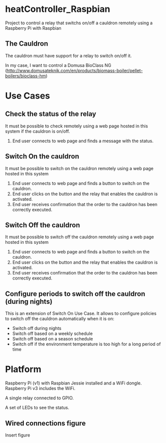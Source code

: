 # heatController_Raspbian
Project to control a relay that switchs on/off a cauldron remotely using a Raspberry Pi with Raspbian

## The Cauldron
The cauldron must have support for a relay to switch on/off it.

In my case, I want to control a Domusa BioClass NG (http://www.domusateknik.com/en/products/biomass-boiler/pellet-boilers/bioclass-hm)

# Use Cases

## Check the status of the relay
It must be possible to check remotely using a web page hosted in this system if the cauldron is on/off.

1. End user connects to web page and finds a message with the status.

## Switch On the cauldron
It must be possible to switch on the cauldron remotely using a web page hosted in this system

1. End user connects to web page and finds a button to switch on the cauldron.
2. End user clicks on the button and the relay that enables the cauldron is activated.
3. End user receives confirmation that the order to the cauldron has been correctly executed.

## Switch Off the cauldron
It must be possible to switch off the cauldron remotely using a web page hosted in this system

1. End user connects to web page and finds a button to switch on the cauldron.
2. End user clicks on the button and the relay that enables the cauldron is activated.
3. End user receives confirmation that the order to the cauldron has been correctly executed.

## Configure periods to switch off the cauldron (during nights)
This is an extension of Switch On Use Case.
It allows to configure policies to switch off the cauldron automatically when it is on:
* Switch off during nights
* Switch off based on a weekly schedule 
* Switch off based on a season schedule
* Switch off if the environment temperature is too high for a long period of time

# Platform

Raspberry Pi (v1) with Raspbian Jessie installed and a WiFi dongle. Raspberry Pi v3 includes the WiFi.

A single relay connected to GPIO.

A set of LEDs to see the status.

## Wired connections figure

Insert figure
